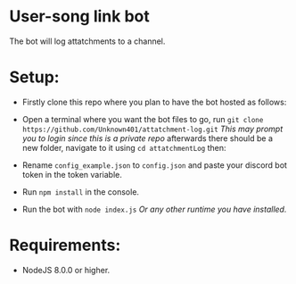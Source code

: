 # User-song link bot

The bot will log attatchments to a channel.

# Setup:
- Firstly clone this repo where you plan to have the bot hosted as follows:
- Open a terminal where you want the bot files to go, run `git clone https://github.com/Unknown401/attatchment-log.git` 
*This may prompt you to login since this is a private repo*
afterwards there should be a new folder, navigate to it using `cd attatchmentLog` then: 

- Rename `config_example.json` to `config.json` and paste your discord bot token in the token variable.
- Run `npm install` in the console.
- Run the bot with `node index.js` *Or any other runtime you have installed.*

# Requirements:
- NodeJS 8.0.0 or higher.
